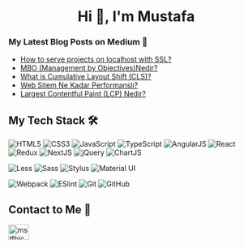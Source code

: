 <h1 align="center">Hi 👋, I'm Mustafa</h1>

### My Latest Blog Posts on Medium :pencil:

<!-- BLOG-POST-LIST:START -->
- [How to serve projects on localhost with SSL?](https://mstfbiccer.medium.com/how-to-serve-projects-on-localhost-with-ssl-d807a8a6b48b?source=rss-b15fb8901506------2)
- [MBO &lpar;Management by Objectives&rpar;Nedir?](https://mstfbiccer.medium.com/mbo-management-by-objectives-nedir-ee2fac16ef48?source=rss-b15fb8901506------2)
- [What is Cumulative Layout Shift &lpar;CLS&rpar;?](https://medium.com/segmentify-tech/what-is-cumulative-layout-shift-cls-9017a282c9e3?source=rss-b15fb8901506------2)
- [Web Sitem Ne Kadar Performanslı?](https://mstfbiccer.medium.com/web-sitem-ne-kadar-performansl%C4%B1-1bd950d09fac?source=rss-b15fb8901506------2)
- [Largest Contentful Paint &lpar;LCP&rpar; Nedir?](https://mstfbiccer.medium.com/largest-contentful-paint-lcp-nedir-8c08161c7c74?source=rss-b15fb8901506------2)
<!-- BLOG-POST-LIST:END -->


## My Tech Stack :hammer_and_wrench:

![HTML5](https://img.shields.io/badge/-HTML5-%23E44D27?style=flat-square&logo=html5&logoColor=ffffff)
![CSS3](https://img.shields.io/badge/-CSS3-%231572B6?style=flat-square&logo=css3)
![JavaScript](https://img.shields.io/badge/-JavaScript-%23F7DF1C?style=flat-square&logo=javascript&logoColor=000000&labelColor=%23F7DF1C&color=%23FFCE5A)
![TypeScript](https://img.shields.io/badge/-TypeScript-007ACC?style=flat-square&logo=typescript&logoColor=white)
![AngularJS](https://img.shields.io/badge/-AngularJS-%23F05032?style=flat-square&logo=angularjs)
![React](https://img.shields.io/badge/-React-%23282C34?style=flat-square&logo=react)
![Redux](https://img.shields.io/badge/-Redux-%23282C34?style=flat-square&logo=redux)
![NextJS](https://img.shields.io/badge/-NextJS-%23282C34?style=flat-square&logo=next.js)
![jQuery](https://img.shields.io/badge/-jQuery-1D6BB0?style=flat-square&logo=jquery)
![ChartJS](https://img.shields.io/badge/-Chart_JS-fdfdfd?style=flat-square&logo=chart.js)

![Less](https://img.shields.io/badge/-Less-%231d365d?style=flat-square&logo=less&logoColor=ffffff)
![Sass](https://img.shields.io/badge/-Sass-%23CC6699?style=flat-square&logo=sass&logoColor=ffffff)
![Stylus](https://img.shields.io/badge/-Stylus-%23333333?style=flat-square&logo=stylus)
![Material UI](https://img.shields.io/badge/-Material_UI-%23071B2E?style=flat-square&logo=materialui&logoColor=0071E2)

![Webpack](https://img.shields.io/badge/-Webpack-%232C3A42?style=flat-square&logo=webpack)
![ESlint](https://img.shields.io/badge/-ESLint-%234B32C3?style=flat-square&logo=eslint)
![Git](https://img.shields.io/badge/-Git-%23F05032?style=flat-square&logo=git&logoColor=%23ffffff)
![GitHub](https://img.shields.io/badge/-GitHub-%232C3A42?style=flat-square&logo=github)

## Contact to Me 💬

<p align="left">
<a href="https://linkedin.com/in/mstfbiccer" target="blank"><img align="center" src="https://raw.githubusercontent.com/rahuldkjain/github-profile-readme-generator/master/src/images/icons/Social/linked-in-alt.svg" alt="mstfbiccer" height="30" width="40" /></a>
</p>
